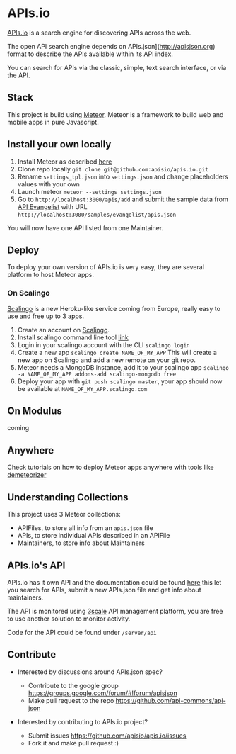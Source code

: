 # APIs.io

[APIs.io](http://apis.io) is a search engine for discovering APIs across the web. 

The open API search engine depends on APIs.json](http://apisjson.org) format to describe the APIs available within its API index.

You can search for APIs via the classic, simple, text search interface, or via the API.

## Stack

This project is build using [Meteor](http://meteor.com). Meteor is a framework  to build web and mobile apps in pure Javascript.

## Install your own locally

1. Install Meteor as described [here](https://www.meteor.com/install)
2. Clone repo locally `git clone git@github.com:apisio/apis.io.git`
3. Rename `settings_tpl.json` into `settings.json` and change placeholders values with your own
4. Launch meteor `meteor --settings settings.json`
5. Go to `http://localhost:3000/apis/add` and submit the sample data from [API Evangelist](http://apievangelist.com) with URL `http://localhost:3000/samples/evangelist/apis.json`

You will now have one API listed from one Maintainer.

## Deploy
To deploy your own version of APIs.io is very easy, they are several platform to host Meteor apps.
### On Scalingo
[Scalingo](http://scalingo.com) is a new Heroku-like service coming from Europe, really easy to use and free up to 3 apps.

1. Create an account on [Scalingo](http://scalingo.com).
2. Install scalingo command line tool [link](http://cli.scalingo.com/)
3. Login in your scalingo account with the CLI `scalingo login`
4. Create a new app `scalingo create NAME_OF_MY_APP`
This will create a new app on Scalingo and add a new remote on your git repo.
5. Meteor needs a MongoDB instance, add it to your scalingo app `scalingo -a NAME_OF_MY_APP addons-add scalingo-mongodb free`
6. Deploy your app with `git push scalingo master`, your app should now be available at `NAME_OF_MY_APP.scalingo.com`

## On Modulus
coming

## Anywhere
Check tutorials on how to deploy Meteor apps anywhere with tools like [demeteorizer](http://blog.modulus.io/demeteorizer)

## Understanding Collections
This project uses 3 Meteor collections:
+ APIFiles, to store all info from an `apis.json` file
+ APIs, to store individual APIs described in an APIFile
+ Maintainers, to store info about Maintainers

## APIs.io's API
APIs.io has it own API and the documentation could be found [here](http://apis.io/apiDoc) this let you search for APIs, submit a new APIs.json file and get info about maintainers.

The API is monitored using [3scale](http://3scale.net) API management platform, you are free to use another solution to monitor activity.

Code for the API could be found under `/server/api`

## Contribute
+ Interested by discussions around APIs.json spec?
  + Contribute to the google group https://groups.google.com/forum/#!forum/apisjson
  + Make pull request to the repo https://github.com/api-commons/api-json

+ Interested by contributing to APIs.io project?
   + Submit issues https://github.com/apisio/apis.io/issues
   + Fork it and make pull request :)
